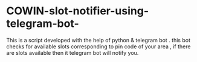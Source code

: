 # COWIN-slot-notifier-using-telegram-bot-
This is a script developed with the help of python &amp; telegram bot . this bot checks for available slots corresponding to pin code of your area  , if there are slots available then it telegram bot will notify you.  
